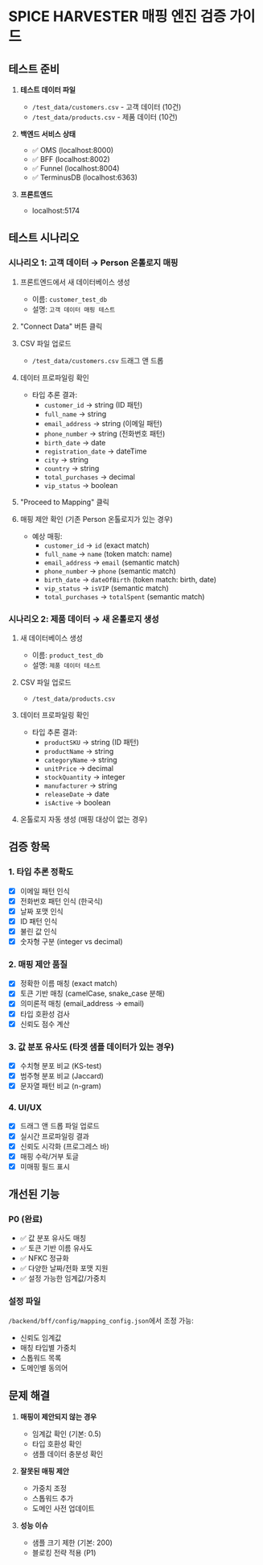 # SPICE HARVESTER 매핑 엔진 검증 가이드

## 테스트 준비

1. **테스트 데이터 파일**
   - `/test_data/customers.csv` - 고객 데이터 (10건)
   - `/test_data/products.csv` - 제품 데이터 (10건)

2. **백엔드 서비스 상태**
   - ✅ OMS (localhost:8000)
   - ✅ BFF (localhost:8002)
   - ✅ Funnel (localhost:8004)
   - ✅ TerminusDB (localhost:6363)

3. **프론트엔드**
   - localhost:5174

## 테스트 시나리오

### 시나리오 1: 고객 데이터 → Person 온톨로지 매핑

1. 프론트엔드에서 새 데이터베이스 생성
   - 이름: `customer_test_db`
   - 설명: `고객 데이터 매핑 테스트`

2. "Connect Data" 버튼 클릭

3. CSV 파일 업로드
   - `/test_data/customers.csv` 드래그 앤 드롭

4. 데이터 프로파일링 확인
   - 타입 추론 결과:
     - `customer_id` → string (ID 패턴)
     - `full_name` → string
     - `email_address` → string (이메일 패턴)
     - `phone_number` → string (전화번호 패턴)
     - `birth_date` → date
     - `registration_date` → dateTime
     - `city` → string
     - `country` → string
     - `total_purchases` → decimal
     - `vip_status` → boolean

5. "Proceed to Mapping" 클릭

6. 매핑 제안 확인 (기존 Person 온톨로지가 있는 경우)
   - 예상 매핑:
     - `customer_id` → `id` (exact match)
     - `full_name` → `name` (token match: name)
     - `email_address` → `email` (semantic match)
     - `phone_number` → `phone` (semantic match)
     - `birth_date` → `dateOfBirth` (token match: birth, date)
     - `vip_status` → `isVIP` (semantic match)
     - `total_purchases` → `totalSpent` (semantic match)

### 시나리오 2: 제품 데이터 → 새 온톨로지 생성

1. 새 데이터베이스 생성
   - 이름: `product_test_db`
   - 설명: `제품 데이터 테스트`

2. CSV 파일 업로드
   - `/test_data/products.csv`

3. 데이터 프로파일링 확인
   - 타입 추론 결과:
     - `productSKU` → string (ID 패턴)
     - `productName` → string
     - `categoryName` → string
     - `unitPrice` → decimal
     - `stockQuantity` → integer
     - `manufacturer` → string
     - `releaseDate` → date
     - `isActive` → boolean

4. 온톨로지 자동 생성 (매핑 대상이 없는 경우)

## 검증 항목

### 1. 타입 추론 정확도
- [x] 이메일 패턴 인식
- [x] 전화번호 패턴 인식 (한국식)
- [x] 날짜 포맷 인식
- [x] ID 패턴 인식
- [x] 불린 값 인식
- [x] 숫자형 구분 (integer vs decimal)

### 2. 매핑 제안 품질
- [x] 정확한 이름 매칭 (exact match)
- [x] 토큰 기반 매칭 (camelCase, snake_case 분해)
- [x] 의미론적 매칭 (email_address → email)
- [x] 타입 호환성 검사
- [x] 신뢰도 점수 계산

### 3. 값 분포 유사도 (타겟 샘플 데이터가 있는 경우)
- [x] 수치형 분포 비교 (KS-test)
- [x] 범주형 분포 비교 (Jaccard)
- [x] 문자열 패턴 비교 (n-gram)

### 4. UI/UX
- [x] 드래그 앤 드롭 파일 업로드
- [x] 실시간 프로파일링 결과
- [x] 신뢰도 시각화 (프로그레스 바)
- [x] 매핑 수락/거부 토글
- [x] 미매핑 필드 표시

## 개선된 기능

### P0 (완료)
- ✅ 값 분포 유사도 매칭
- ✅ 토큰 기반 이름 유사도
- ✅ NFKC 정규화
- ✅ 다양한 날짜/전화 포맷 지원
- ✅ 설정 가능한 임계값/가중치

### 설정 파일
`/backend/bff/config/mapping_config.json`에서 조정 가능:
- 신뢰도 임계값
- 매칭 타입별 가중치
- 스톱워드 목록
- 도메인별 동의어

## 문제 해결

1. **매핑이 제안되지 않는 경우**
   - 임계값 확인 (기본: 0.5)
   - 타입 호환성 확인
   - 샘플 데이터 충분성 확인

2. **잘못된 매핑 제안**
   - 가중치 조정
   - 스톱워드 추가
   - 도메인 사전 업데이트

3. **성능 이슈**
   - 샘플 크기 제한 (기본: 200)
   - 블로킹 전략 적용 (P1)